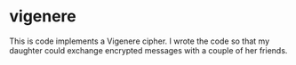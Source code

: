 # vigenere
This is code implements a Vigenere cipher. I wrote the code so that my daughter could exchange encrypted messages with a couple of her friends.
